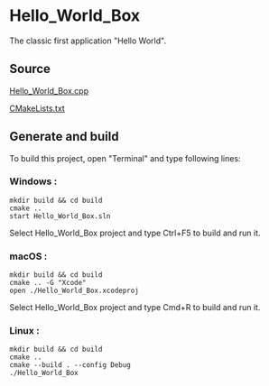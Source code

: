 # Hello_World_Box

The classic first application "Hello World".

## Source

[Hello_World_Box.cpp](Hello_World_Box.cpp)

[CMakeLists.txt](CMakeLists.txt)

## Generate and build

To build this project, open "Terminal" and type following lines:

### Windows :

``` shell
mkdir build && cd build
cmake .. 
start Hello_World_Box.sln
```

Select Hello_World_Box project and type Ctrl+F5 to build and run it.

### macOS :

``` shell
mkdir build && cd build
cmake .. -G "Xcode"
open ./Hello_World_Box.xcodeproj
```

Select Hello_World_Box project and type Cmd+R to build and run it.

### Linux :

``` shell
mkdir build && cd build
cmake .. 
cmake --build . --config Debug
./Hello_World_Box
```
